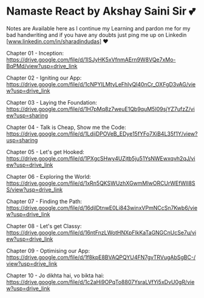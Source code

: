 # Namaste React by Akshay Saini Sir 💕
Notes are Available here as I continue my Learning and pardon me for my bad handwriting and if you have any doubts just ping me up on Linkedin [www.linkedin.com/in/sharadindudas] ❤

Chapter 01 - Inception: https://drive.google.com/file/d/1ISJyHK5xVfnmAErn9W8VQe7xMo-BqPMd/view?usp=drive_link

Chapter 02 - Igniting our App: https://drive.google.com/file/d/1cNPYILMtyLeFhIyQl40nCr_OXFgD3vAG/view?usp=drive_link

Chapter 03 - Laying the Foundation: https://drive.google.com/file/d/1H7pMq8z7weuE1Qb9quM5I09sjYZ7ufzZ/view?usp=sharing

Chapter 04 - Talk is Cheap, Show me the Code: https://drive.google.com/file/d/1LdijDPOVeB_EDye15fYFo7XiB4L35f1Y/view?usp=sharing

Chapter 05 - Let's get Hooked: https://drive.google.com/file/d/1PXgcSHwy4UZjtb5ju51YsNWEwxqvh2qJ/view?usp=drive_link

Chapter 06 - Exploring the World: https://drive.google.com/file/d/1xRn5QKSWUzhXGwmMIwORCUrWEfWlI8SS/view?usp=drive_link

Chapter 07 - Finding the Path: https://drive.google.com/file/d/16djlDtnwE0Li843winxVPmNCcSn7Kwb6/view?usp=drive_link

Chapter 08 - Let's get Classy: https://drive.google.com/file/d/16ntFnzLWotHNXpFlkKaTaGNGCnUcSe7u/view?usp=drive_link

Chapter 09 - Optimising our App: https://drive.google.com/file/d/1f8kpE8BVAQPQYU4FN7gvTRVugAbSgBC-/view?usp=drive_link

Chapter 10 - Jo dikhta hai, vo bikta hai: https://drive.google.com/file/d/1c2aHi9OPqTo8807YsraLVfYi5xDvU0gR/view?usp=drive_link
